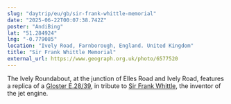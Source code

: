 ```yaml
---
slug: "daytrip/eu/gb/sir-frank-whittle-memorial"
date: "2025-06-22T00:07:38.742Z"
poster: "AndiBing"
lat: "51.284924"
lng: "-0.779085"
location: "Ively Road, Farnborough, England. United Kingdom"
title: "Sir Frank Whittle Memorial"
external_url: https://www.geograph.org.uk/photo/6577520
---
```

The Ively Roundabout, at the junction of Elles Road and Ively Road, features a replica of a  [Gloster E.28/39](https://en.wikipedia.org/wiki/Gloster_E.28/39), in tribute to [Sir Frank Whittle](https://en.wikipedia.org/wiki/Frank_Whittle), the inventor of the jet engine.